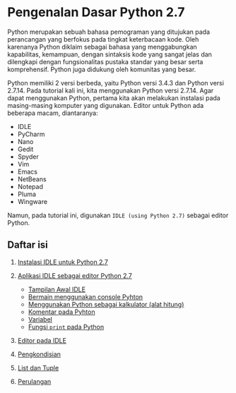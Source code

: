 
# Pengenalan Dasar Python 2.7

Python merupakan sebuah bahasa pemograman yang ditujukan pada perancangan yang berfokus pada tingkat keterbacaan kode. Oleh karenanya Python diklaim sebagai bahasa yang menggabungkan kapabilitas, kemampuan, dengan sintaksis kode yang sangat jelas dan dilengkapi dengan fungsionalitas pustaka standar yang besar serta komprehensif. Python juga didukung oleh komunitas yang besar.

Python memiliki 2 versi berbeda, yaitu Python versi 3.4.3 dan Python versi 2.7.14. Pada tutorial kali ini, kita menggunakan Python versi 2.7.14. Agar dapat menggunakan Python, pertama kita akan melakukan instalasi pada masing-masing komputer yang digunakan. 
Editor untuk Python ada beberapa macam, diantaranya:
+ IDLE
+ PyCharm
+ Nano
+ Gedit
+ Spyder
+ Vim
+ Emacs
+ NetBeans
+ Notepad
+ Pluma
+ Wingware

Namun, pada tutorial ini, digunakan `IDLE (using Python 2.7)` sebagai editor Python.

## Daftar isi 

1. [Instalasi IDLE untuk Python 2.7](https://github.com/yogidm/Dasar-Python/blob/master/Pengenalan%20Dasar%20Python.md#1-instalasi-idle-untuk-python-27)
2. [Aplikasi IDLE sebagai editor Python 2.7](https://github.com/yogidm/Dasar-Python/blob/master/Pengenalan%20Dasar%20Python.md#2-aplikasi-idle-sebagai-editor-python-27)
    * [Tampilan Awal IDLE](https://github.com/yogidm/Dasar-Python/blob/master/Pengenalan%20Dasar%20Python.md#-tampilan-awal-idle)
    * [Bermain menggunakan console Pyhton](https://github.com/yogidm/Dasar-Python/blob/master/Pengenalan%20Dasar%20Python.md#-bermain-menggunakan-console-pyhton)
    * [Menggunakan Python sebagai kalkulator (alat hitung)](https://github.com/yogidm/Dasar-Python/blob/master/Pengenalan%20Dasar%20Python.md#-menggunakan-python-sebagai-kalkulator-alat-hitung)
    * [Komentar pada Pyhton](https://github.com/yogidm/Dasar-Python/blob/master/Pengenalan%20Dasar%20Python.md#-komentar-pada-pyhton)
    * [Variabel](https://github.com/yogidm/Dasar-Python/blob/master/Pengenalan%20Dasar%20Python.md#-variabel)
    * [Fungsi `print` pada Python](https://github.com/yogidm/Dasar-Python/blob/master/Pengenalan%20Dasar%20Python.md#-fungsi-print-pada-python)
    

3. [Editor pada IDLE](https://github.com/yogidm/Dasar-Python/blob/master/Pengenalan%20Dasar%20Python.md#3-editor-pada-idle)
4. [Pengkondisian](https://github.com/yogidm/Dasar-Python/blob/master/Pengenalan%20Dasar%20Python.md#4-pengkondisian)
5. [List dan Tuple](https://github.com/yogidm/Dasar-Python/blob/master/Pengenalan%20Dasar%20Python.md#5-list-dan-tuple)
6. [Perulangan](https://github.com/yogidm/Dasar-Python/blob/master/Pengenalan%20Dasar%20Python.md#6-perulangan-loops)

